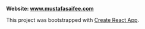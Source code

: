 __Website: www.mustafasaifee.com__

This project was bootstrapped with [Create React App](https://github.com/facebook/create-react-app).


